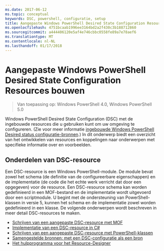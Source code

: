 ```yaml
---
ms.date: 2017-06-12
ms.topic: conceptual
keywords: DSC, powershell, configuratie, setup
title: Aangepaste Windows PowerShell Desired State Configuration Resources bouwen
ms.openlocfilehash: 4751bcaab1996ee3164bd2a2f430c3b188712860
ms.sourcegitcommit: a444406120e5af4e746cbbc0558fe89a7e78aef6
ms.translationtype: MT
ms.contentlocale: nl-NL
ms.lasthandoff: 01/17/2018
---
```

# <a name="build-custom-windows-powershell-desired-state-configuration-resources"></a>Aangepaste Windows PowerShell Desired State Configuration Resources bouwen

> Van toepassing op: Windows PowerShell 4.0, Windows PowerShell 5.0

Windows PowerShell Desired State Configuration (DSC) met de ingebouwde resources die u gebruiken kunt om uw omgeving te configureren. (Zie voor meer informatie [ingebouwde Windows PowerShell Desired status configuratie-bronnen](builtInResource.md).) In dit onderwerp biedt een overzicht van het ontwikkelen van resources en koppelingen naar onderwerpen met specifieke informatie over en voorbeelden.

## <a name="dsc-resource-components"></a>Onderdelen van DSC-resource

Een DSC-resource is een Windows PowerShell-module. De module bevat zowel het schema (de definitie van de configureerbare eigenschappen) en de implementatie (de code die het echte werk verricht dat door een opgegeven) voor de resource. Een DSC-resource schema kan worden gedefinieerd in een MOF-bestand en de implementatie wordt uitgevoerd door een scriptmodule. U begint met de ondersteuning van PowerShell-klassen in versie 5, kunnen het schema en de implementatie zowel worden gedefinieerd in een klasse. De volgende onderwerpen wordt beschreven in meer detail DSC-resources te maken.

* [Schrijven van een aangepaste DSC-resource met MOF](authoringResourceMOF.md)
* [Implementatie van een DSC-resource in C#](authoringResourceMofCS.md)
* [Schrijven van een aangepaste DSC-resource met PowerShell-klassen](authoringResourceClass.md)
* [Samengestelde bronnen: met een DSC-configuratie als een bron](authoringResourceComposite.md)
* [Het hulpprogramma voor het Resource-Designer](authoringResourceMofDesigner.md)

